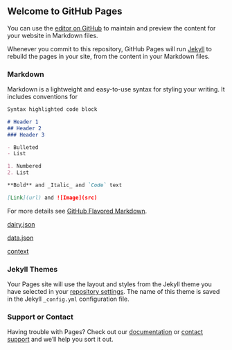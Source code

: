 ## Welcome to GitHub Pages

You can use the [editor on GitHub](https://github.com/satsin06/coachappapi/edit/gh-pages/index.md) to maintain and preview the content for your website in Markdown files.

Whenever you commit to this repository, GitHub Pages will run [Jekyll](https://jekyllrb.com/) to rebuild the pages in your site, from the content in your Markdown files.

### Markdown

Markdown is a lightweight and easy-to-use syntax for styling your writing. It includes conventions for

```markdown
Syntax highlighted code block

# Header 1
## Header 2
### Header 3

- Bulleted
- List

1. Numbered
2. List

**Bold** and _Italic_ and `Code` text

[Link](url) and ![Image](src)
```

For more details see [GitHub Flavored Markdown](https://guides.github.com/features/mastering-markdown/).

[dairy.json](https://satsin06.github.io/customApis/dairy.json)

[data.json](https://satsin06.github.io/customApis/data.json)

[context](https://satsin06.github.io/customApis/content.json)

### Jekyll Themes

Your Pages site will use the layout and styles from the Jekyll theme you have selected in your [repository settings](https://github.com/satsin06/coachappapi/settings/pages). The name of this theme is saved in the Jekyll `_config.yml` configuration file.

### Support or Contact

Having trouble with Pages? Check out our [documentation](https://docs.github.com/categories/github-pages-basics/) or [contact support](https://support.github.com/contact) and we’ll help you sort it out.
